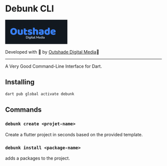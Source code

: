 # Debunk CLI

<img src="logo.png" alt="Outshade Digital Media" style="width:200px;"/>


Developed with 💙 by [Outshade Digital Media](https://www.outshade.in/)💙

---

A Very Good Command-Line Interface for Dart.

## Installing

```sh
dart pub global activate debunk
```


## Commands

### `debunk create <projet-name>`

Create a flutter project in seconds based on the provided template.


### `debunk install <package-name>`

adds a packages to the project.




